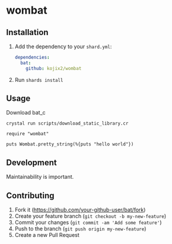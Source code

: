 # wombat

## Installation

1. Add the dependency to your `shard.yml`:

   ```yaml
   dependencies:
     bat:
       github: kojix2/wombat
   ```

2. Run `shards install`

## Usage

Download bat_c

```
crystal run scripts/download_static_library.cr
```

```crystal
require "wombat"

puts Wombat.pretty_string(%{puts "hello world"})
```

## Development

Maintainability is important. 

## Contributing

1. Fork it (<https://github.com/your-github-user/bat/fork>)
2. Create your feature branch (`git checkout -b my-new-feature`)
3. Commit your changes (`git commit -am 'Add some feature'`)
4. Push to the branch (`git push origin my-new-feature`)
5. Create a new Pull Request
